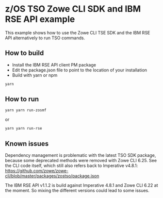 # z/OS TSO Zowe CLI SDK and IBM RSE API example

This example shows how to use the Zowe CLI TSE SDK and the IBM RSE API alternatively to run TSO commands.

## How to build

- Install the IBM RSE API client PM package
- Edit the package.json file to point to the location of your installation
- Build with yarn or npm

```bash
yarn
```

## How to run

```bash
yarn yarn run-zosmf
```

or

```bash
yarn yarn run-rse
```

## Known issues

Dependency management is problematic with the latest TSO SDK package, because some deprecated methods were removed with Zowe CLI 6.25. See the CLI code itself, which still also refers back to Imperative v4.8.1: <https://github.com/zowe/zowe-cli/blob/master/packages/zostso/package.json>

The IBM RSE API v1.1.2 is build against Imperative 4.8.1 and Zowe CLI 6.22 at the moment. So mixing the different versions could lead to some issues.
